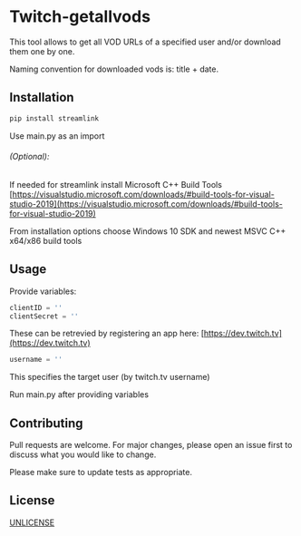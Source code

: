 # Twitch-getallvods

This tool allows to get all VOD URLs of a specified user and/or download them one by one.

Naming convention for downloaded vods is: title + date.

## Installation

```bash
pip install streamlink
```



Use main.py as an import


###### (Optional):
If needed for streamlink install Microsoft C++ Build Tools [https://visualstudio.microsoft.com/downloads/#build-tools-for-visual-studio-2019](https://visualstudio.microsoft.com/downloads/#build-tools-for-visual-studio-2019)

From installation options choose Windows 10 SDK and newest MSVC C++ x64/x86 build tools

## Usage

Provide variables:
```python
clientID = ''
clientSecret = ''
```
These can be retrevied by registering an app here: [https://dev.twitch.tv](https://dev.twitch.tv)
```python
username = ''
```
This specifies the target user (by twitch.tv username)

Run main.py after providing variables


## Contributing
Pull requests are welcome. For major changes, please open an issue first to discuss what you would like to change.

Please make sure to update tests as appropriate.

## License
[UNLICENSE](https://unlicense.org/)
